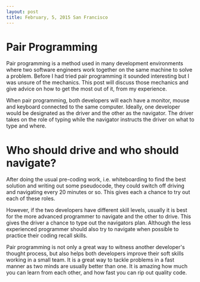 ```yaml
--- 
layout: post 
title: February, 5, 2015 San Francisco
---
```



# Pair Programming

Pair programming is a method used in many development environments where two software engineers work together on the same machine to solve a problem.  Before I had tried pair programming it sounded interesting but I was unsure of the mechanics.  This post will discuss those mechanics and give advice on how to get the most out of it, from my experience.

When pair programming, both developers will each have a monitor, mouse and keyboard connected to the same computer.  Ideally, one developer would be designated as the driver and the other as the navigator.  The driver takes on the role of typing while the navigator instructs the driver on what to type and where.

# Who should drive and who should navigate?

After doing the usual pre-coding work, i.e. whiteboarding to find the best solution and writing out some pseudocode, they could switch off driving and navigating every 20 minutes or so.  This gives each a chance to try out each of these roles. 

However, if the two developers have different skill levels, usually it is best for the more advanced programmer to navigate and the other to drive.  This gives the driver a chance to type out the navigators plan.  Although the less experienced programmer should also try to navigate when possible to practice their coding recall skills.

Pair programming is not only a great way to witness another developer's thought process, but also helps both developers improve their soft skills working in a small team.  It is a great way to tackle problems in a fast manner as two minds are usually better than one.  It is amazing how much you can learn from each other, and how fast you can rip out quality code.








